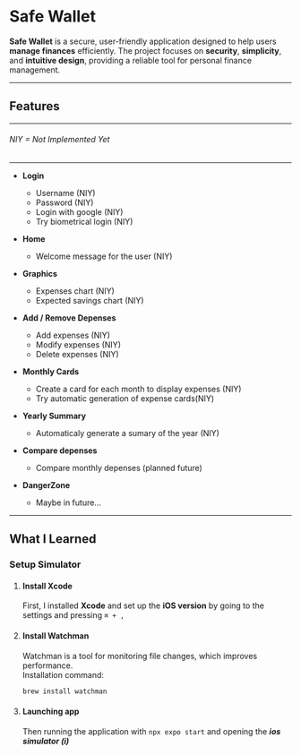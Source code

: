 # Safe Wallet

**Safe Wallet** is a secure, user-friendly application designed to help users **manage finances** efficiently. The project focuses on **security**, **simplicity**, and **intuitive design**, providing a reliable tool for personal finance management.

---
## Features 

---
###### NIY = Not Implemented Yet
---

- **Login**
    - Username (NIY)
    - Password (NIY)
    - Login with google (NIY)
    - Try biometrical login (NIY)

- **Home** 
    - Welcome message for the user (NIY)

- **Graphics**
    - Expenses chart (NIY)
    - Expected savings chart (NIY)

- **Add / Remove Depenses**
    - Add expenses (NIY)
    - Modify expenses (NIY)
    - Delete expenses (NIY)

- **Monthly Cards**
    - Create a card for each month to display expenses (NIY)
    - Try automatic generation of expense cards(NIY)

- **Yearly Summary**
    - Automaticaly generate a sumary of the year (NIY)

- **Compare depenses** 
    - Compare monthly depenses (planned future)


- **DangerZone**
    - Maybe in future...

---

## What I Learned

### Setup Simulator

1. #### Install Xcode ####
   First, I installed **Xcode** and set up the **iOS version** by going to the settings and pressing `⌘ + ,`
   
2. #### Install Watchman ####  
   Watchman is a tool for monitoring file changes, which improves performance.  
   Installation command:  
   ```bash
   brew install watchman
3. #### Launching app ####
    Then running the application with `npx expo start` and opening the ***ios simulator (i)*** 

